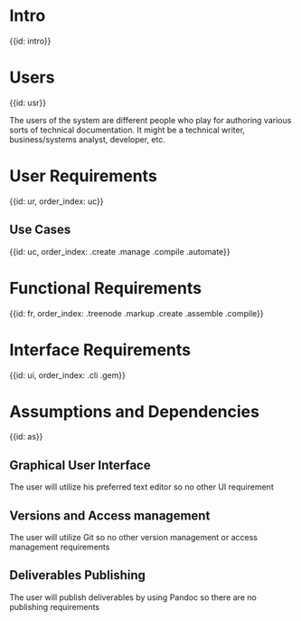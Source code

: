 # Intro
{{id: intro}}

# Users
{{id: usr}}

The users of the system are different people who play for authoring various sorts of technical documentation. It might be a technical writer, business/systems analyst, developer, etc.

# User Requirements
{{id: ur, order_index: uc}}

## Use Cases
{{id: uc, order_index: .create .manage .compile .automate}}

# Functional Requirements
{{id: fr, order_index: .treenode .markup .create .assemble .compile}}

# Interface Requirements
{{id: ui, order_index: .cli .gem}}

# Assumptions and Dependencies
{{id: as}}

## Graphical User Interface

The user will utilize his preferred text editor so no other UI requirement

## Versions and Access management

The user will utilize Git so no other version management or access management requirements

## Deliverables Publishing

The user will publish deliverables by using Pandoc so there are no publishing requirements
